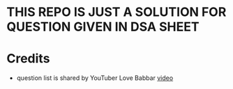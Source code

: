 # THIS REPO IS JUST A SOLUTION FOR QUESTION GIVEN IN DSA SHEET

# Credits

- question list is shared by YouTuber Love Babbar
  <a href="https://www.youtube.com/watch?v=4iFALQ1ACdA">video</a>
